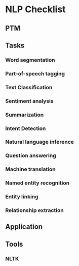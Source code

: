 # NLP Checklist

## PTM

## Tasks
### Word segmentation

### Part-of-speech tagging

### Text Classification

### Sentiment analysis

### Summarization

### Intent Detection

### Natural language inference 

### Question answering

### Machine translation

### Named entity recognition

### Entity linking

### Relationship extraction

## Application

## Tools
### NLTK
